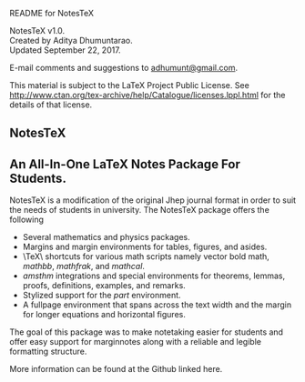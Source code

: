 README for NotesTeX

NotesTeX v1.0.  
Created by Aditya Dhumuntarao.   
Updated September 22, 2017.  

E-mail comments and suggestions to adhumunt@gmail.com.  

This material is subject to the LaTeX Project Public License.
See http://www.ctan.org/tex-archive/help/Catalogue/licenses.lppl.html for 
the details of that license.


NotesTeX
---
An All-In-One LaTeX Notes Package For Students.
---
NotesTeX is a modification of the original Jhep journal format in order to suit the needs of students in university. The NotesTeX package offers the following

* Several mathematics and physics packages.
* Margins and margin environments for tables, figures, and asides.
* \TeX\ shortcuts for various math scripts namely vector bold math, *mathbb*, *mathfrak*, and *mathcal*.
* *amsthm* integrations and special environments for theorems, lemmas, proofs, definitions, examples, and remarks.
* Stylized support for the *part* environment.
* A fullpage environment that spans across the text width and the margin for longer equations and horizontal figures.

The goal of this package was to make notetaking easier for students and offer easy support for marginnotes along with a reliable and legible formatting structure. 

More information can be found at the Github linked here.